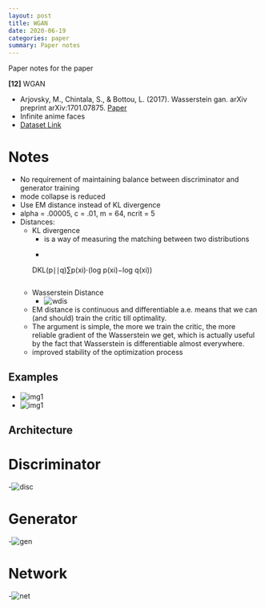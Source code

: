 ```yaml
---
layout: post
title: WGAN
date: 2020-06-19
categories: paper
summary: Paper notes
---
```

Paper notes for the paper

**[12]** WGAN
- Arjovsky, M., Chintala, S., & Bottou, L. (2017). Wasserstein gan. arXiv preprint arXiv:1701.07875.
[Paper](https://arxiv.org/pdf/1701.07875.pdf%20http://arxiv.org/abs/1701.07875
)
- Infinite anime faces
- [Dataset Link](https://github.com/Mckinsey666/Anime-Face-Dataset)

# Notes
- No requirement of maintaining balance between discriminator and generator training
- mode collapse is reduced
- Use EM distance instead of KL divergence
- alpha = .00005, c = .01, m = 64, ncrit = 5
- Distances:
  - KL divergence
    - is a way of measuring the matching between two distributions
    - ```math
    D​KL​​(p∣∣q)​∑​​​p(x​i​​)⋅(log p(x​i​​)−log q(x​i​​))
    ```
  - Wasserstein Distance
    - ![wdis](wwdis.png)
  - EM distance is continuous and differentiable a.e. means that
we can (and should) train the critic till optimality.
  - The argument is simple, the
more we train the critic, the more reliable gradient of the Wasserstein we get, which
is actually useful by the fact that Wasserstein is differentiable almost everywhere.
  - improved stability of the optimization process


## Examples
- ![img1](eg1.jpeg)
- ![img1](eg2.jpeg)

## Architecture

# Discriminator
-![disc](discriminator.png)
# Generator
-![gen](generator.png)
# Network
-![net](network.png)
